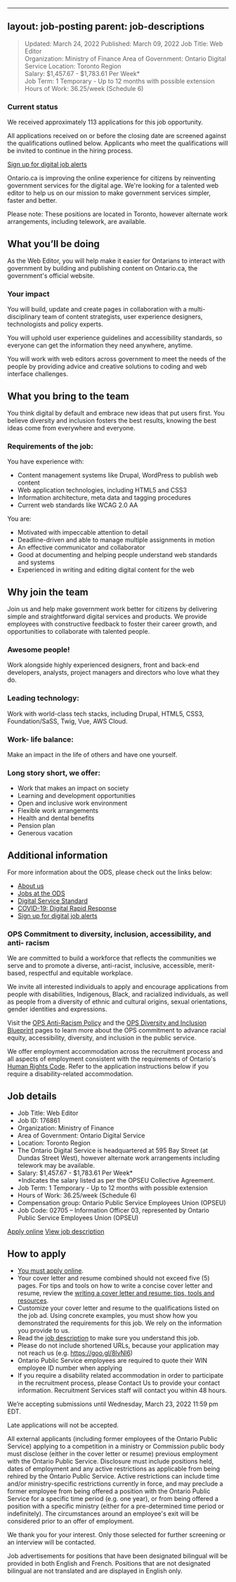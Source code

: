 
---
layout: job-posting
parent: job-descriptions
---

>Updated: March 24, 2022
>Published: March 09, 2022
>Job Title: Web Editor    
>Organization: Ministry of Finance
>Area of Government: Ontario Digital Service
> Location: Toronto Region  
> Salary: $1,457.67 - $1,783.61 Per Week*        
> Job Term: 1 Temporary - Up to 12 months with possible extension    
> Hours of Work: 36.25/week (Schedule 6)  
      
### Current status
We received approximately 113 applications for this job opportunity.

All applications received on or before the closing date are screened against the qualifications outlined below. Applicants who meet the qualifications will be invited to continue in the hiring process.

[Sign up for digital job alerts](http://eepurl.com/hgN9i9)

Ontario.ca is improving the online experience for citizens by reinventing government services for the digital age. We're looking for a talented web editor to help us on our mission to make government services simpler, faster and better.

Please note: These positions are located in Toronto, however alternate work arrangements, including telework, are available.

## What you’ll be doing

As the Web Editor, you will help make it easier for Ontarians to interact with government by building and publishing content on Ontario.ca, the government's official website.

### Your impact

You will build, update and create pages in collaboration with a multi-disciplinary team of content strategists, user experience designers, technologists and policy experts.

You will uphold user experience guidelines and accessibility standards, so everyone can get the information they need anywhere, anytime.

You will work with web editors across government to meet the needs of the people by providing advice and creative solutions to coding and web interface challenges.

## What you bring to the team

You think digital by default and embrace new ideas that put users first. You believe diversity and inclusion fosters the best results, knowing the best ideas come from everywhere and everyone.

### Requirements of the job:

You have experience with:
-   Content management systems like Drupal, WordPress to publish web content    
-   Web application technologies, including HTML5 and CSS3    
-   Information architecture, meta data and tagging procedures    
-   Current web standards like WCAG 2.0 AA
    
You are:
-   Motivated with impeccable attention to detail    
-   Deadline-driven and able to manage multiple assignments in motion    
-   An effective communicator and collaborator    
-   Good at documenting and helping people understand web standards and systems    
-   Experienced in writing and editing digital content for the web
    
## Why join the team
Join us and help make government work better for citizens by delivering simple and straightforward digital services and products. We provide employees with constructive feedback to foster their career growth, and opportunities to collaborate with talented people.

### Awesome people!
Work alongside highly experienced designers, front and back-end developers, analysts, project managers and directors who love what they do.

### Leading technology:
Work with world-class tech stacks, including Drupal, HTML5, CSS3, Foundation/SaSS, Twig, Vue, AWS Cloud.

### Work- life balance:
Make an impact in the life of others and have one yourself.
### Long story short, we offer:
-   Work that makes an impact on society    
-   Learning and development opportunities    
-   Open and inclusive work environment    
-   Flexible work arrangements    
-   Health and dental benefits    
-   Pension plan    
-   Generous vacation
    
## Additional information
For more information about the ODS, please check out the links below:
-   [About us](https://www.ontario.ca/page/ontario-digital-service)    
-   [Jobs at the ODS](https://www.ontario.ca/page/jobs-ontario-digital-service)    
-   [Digital Service Standard](https://www.ontario.ca/page/build-ontario-government-services)    
-   [COVID-19: Digital Rapid Response](https://covid-19.ontario.ca/)    
-   [Sign up for digital job alerts](http://eepurl.com/hgN9i9)

### OPS Commitment to diversity, inclusion, accessibility, and anti- racism
We are committed to build a workforce that reflects the communities we serve and to promote a diverse, anti-racist, inclusive, accessible, merit-based, respectful and equitable workplace.

We invite all interested individuals to apply and encourage applications from people with disabilities, Indigenous, Black, and racialized individuals, as well as people from a diversity of ethnic and cultural origins, sexual orientations, gender identities and expressions.

Visit the [OPS Anti-Racism Policy](https://www.ontario.ca/page/ontario-public-service-anti-racism-policy) and the [OPS Diversity and Inclusion Blueprint](https://www.ontario.ca/page/ops-inclusion-diversity-blueprint) pages to learn more about the OPS commitment to advance racial equity, accessibility, diversity, and inclusion in the public service.

We offer employment accommodation across the recruitment process and all aspects of employment consistent with the requirements of Ontario's [Human Rights Code](http://www.ohrc.on.ca/en/ontario-human-rights-code). Refer to the application instructions below if you require a disability-related accommodation.

## Job details
-   Job Title: Web Editor    
-   Job ID: 176861    
-   Organization: Ministry of Finance    
-   Area of Government: Ontario Digital Service    
-   Location: Toronto Region  
-  The Ontario Digital Service is headquartered at 595 Bay Street (at Dundas Street West), however alternate work arrangements including telework may be available.    
-   Salary: $1,457.67 - $1,783.61 Per Week*        
    *Indicates the salary listed as per the OPSEU Collective Agreement.    
-   Job Term: 1 Temporary - Up to 12 months with possible extension    
-   Hours of Work: 36.25/week (Schedule 6)    
-   Compensation group: Ontario Public Service Employees Union (OPSEU)    
-   Job Code: 02705 – Information Officer 03, represented by Ontario Public Service Employees Union (OPSEU)
    
[Apply online](https://www.gojobs.gov.on.ca/Apply.aspx?Language=English&JobID=176861)  [View job description](https://www.gojobs.gov.on.ca/PDR.aspx?JobID=176861)

## How to apply
-   [You must apply online](https://www.gojobs.gov.on.ca/Apply.aspx?Language=English&JobID=176861).    
-   Your cover letter and resume combined should not exceed five (5) pages. For tips and tools on how to write a concise cover letter and resume, review the [writing a cover letter and resume: tips, tools and resources](https://www.gojobs.gov.on.ca/Docs/OPSCoverLetterandResumeWritingGuide.pdf).    
-   Customize your cover letter and resume to the qualifications listed on the job ad. Using concrete examples, you must show how you demonstrated the requirements for this job. We rely on the information you provide to us.
-   Read the [job description](https://www.gojobs.gov.on.ca/PDR.aspx?JobID=176861) to make sure you understand this job.    
-   Please do not include shortened URLs, because your application may not reach us (e.g. https://goo.gl/8lvNl6)    
-   Ontario Public Service employees are required to quote their WIN employee ID number when applying    
-   If you require a disability related accommodation in order to participate in the recruitment process, please Contact Us to provide your contact information. Recruitment Services staff will contact you within 48 hours.
    
We’re accepting submissions until Wednesday, March 23, 2022 11:59 pm EDT.

Late applications will not be accepted.

All external applicants (including former employees of the Ontario Public Service) applying to a competition in a ministry or Commission public body must disclose (either in the cover letter or resume) previous employment with the Ontario Public Service. Disclosure must include positions held, dates of employment and any active restrictions as applicable from being rehired by the Ontario Public Service. Active restrictions can include time and/or ministry-specific restrictions currently in force, and may preclude a former employee from being offered a position with the Ontario Public Service for a specific time period (e.g. one year), or from being offered a position with a specific ministry (either for a pre-determined time period or indefinitely). The circumstances around an employee's exit will be considered prior to an offer of employment.

We thank you for your interest. Only those selected for further screening or an interview will be contacted.

Job advertisements for positions that have been designated bilingual will be provided in both English and French. Positions that are not designated bilingual are not translated and are displayed in English only.

  

